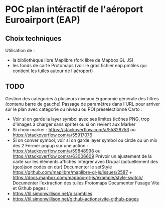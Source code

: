 # POC plan intéractif de l'aéroport Euroairport (EAP)

## Choix techniques

Utilisation de :
* la bibliothèque libre Maplibre (fork libre de Mapbox GL JS)
* les fonds de carte Protomaps (voir le gros fichier eap.pmtiles qui contient les tuiles autour de l'aéroport)

## TODO

Gestion des catégories à plusieurs niveaux
Ergonomie générale des filtres (contenu barre de gauche)
Passage de paramètres dans l'URL pour arriver sur le plan avec catégorie ou niveau ou POI préselectionné
Carto : 
* Voir si on garde la layer symbol avec ses limites (icônes PNG, trop d'images à charger sans sprite) ou si on revient aux Marker
* Si choix marker : https://stackoverflow.com/a/55828753 ou https://stackoverflow.com/a/55917076
* Si on conver symbol, voir si on garde layer symbol ou circle ou un mix des 2
Fermer popup sur une action : https://stackoverflow.com/a/59848998 ou https://stackoverflow.com/a/63006609
Prévoir un ajustement de la carte sur les éléments affichés
Intégrer avec Drupal (actuellement des (geo)json codés en dur)
Documenter le setStyle https://github.com/maplibre/maplibre-gl-js/issues/2587 + https://docs.mapbox.com/mapbox-gl-js/example/style-switch/
Documenter l'extraction des tuiles Protomaps
Documenter l'usage Vite et Github pages :
* https://til.simonwillison.net/gis/pmtiles
* https://til.simonwillison.net/github-actions/vite-github-pages